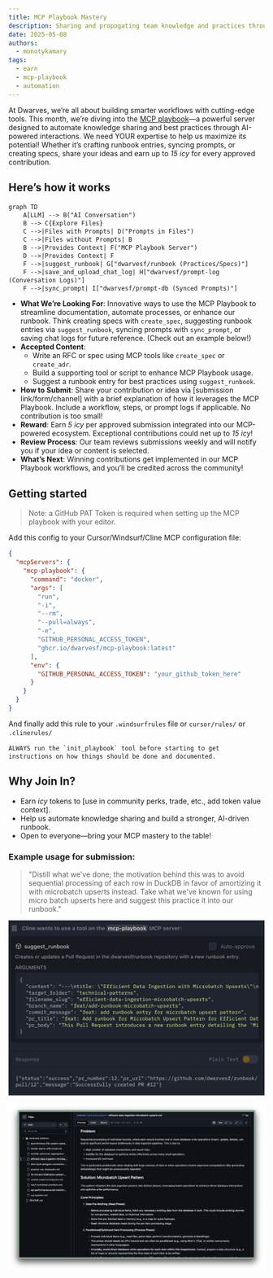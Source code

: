 ```yaml
---
title: MCP Playbook Mastery
description: Sharing and propogating team knowledge and practices through LLM and MCP automation.
date: 2025-05-08
authors:
  - monotykamary
tags:
  - earn
  - mcp-playbook
  - automation
---
```


At Dwarves, we’re all about building smarter workflows with cutting-edge tools. This month, we’re diving into the [MCP playbook](https://github.com/dwarvesf/mcp-playbook)—a powerful server designed to automate knowledge sharing and best practices through AI-powered interactions. We need YOUR expertise to help us maximize its potential! Whether it’s crafting runbook entries, syncing prompts, or creating specs, share your ideas and earn up to _15 icy_ for every approved contribution.

## Here’s how it works

```mermaid
graph TD
    A[LLM] --> B("AI Conversation")
    B --> C{Explore Files}
    C -->|Files with Prompts| D("Prompts in Files")
    C -->|Files without Prompts| B
    B -->|Provides Context| F("MCP Playbook Server")
    D -->|Provides Context| F
    F -->|suggest_runbook| G["dwarvesf/runbook (Practices/Specs)"]
    F -->|save_and_upload_chat_log| H["dwarvesf/prompt-log (Conversation Logs)"]
    F -->|sync_prompt| I["dwarvesf/prompt-db (Synced Prompts)"]
```

- **What We’re Looking For**: Innovative ways to use the MCP Playbook to streamline documentation, automate processes, or enhance our runbook. Think creating specs with `create_spec`, suggesting runbook entries via `suggest_runbook`, syncing prompts with `sync_prompt`, or saving chat logs for future reference. (Check out an example below!)
- **Accepted Content**:
  - Write an RFC or spec using MCP tools like `create_spec` or `create_adr`.
  - Build a supporting tool or script to enhance MCP Playbook usage.
  - Suggest a runbook entry for best practices using `suggest_runbook`.
- **How to Submit**: Share your contribution or idea via [submission link/form/channel] with a brief explanation of how it leverages the MCP Playbook. Include a workflow, steps, or prompt logs if applicable. No contribution is too small!
- **Reward**: Earn _5 icy_ per approved submission integrated into our MCP-powered ecosystem. Exceptional contributions could net up to _15 icy_!
- **Review Process**: Our team reviews submissions weekly and will notify you if your idea or content is selected.
- **What’s Next**: Winning contributions get implemented in our MCP Playbook workflows, and you’ll be credited across the community!

## Getting started

> Note: a GitHub PAT Token is required when setting up the MCP playbook with your editor.

Add this config to your Cursor/Windsurf/Cline MCP configuration file:

```json
{
  "mcpServers": {
    "mcp-playbook": {
      "command": "docker",
      "args": [
        "run",
        "-i",
        "--rm",
        "--pull=always",
        "-e",
        "GITHUB_PERSONAL_ACCESS_TOKEN",
        "ghcr.io/dwarvesf/mcp-playbook:latest"
      ],
      "env": {
        "GITHUB_PERSONAL_ACCESS_TOKEN": "your_github_token_here"
      }
    }
  }
}
```

And finally add this rule to your `.windsurfrules` file or `cursor/rules/` or `.clinerules/`

```
ALWAYS run the `init_playbook` tool before starting to get instructions on how things should be done and documented.
```

## Why Join In?

- Earn _icy_ tokens to [use in community perks, trade, etc., add token value context].
- Help us automate knowledge sharing and build a stronger, AI-driven runbook.
- Open to everyone—bring your MCP mastery to the table!

### Example usage for submission:
> "Distill what we've done; the motivation behind this was to avoid sequential processing of each row in DuckDB in favor of amortizing it with microbatch upserts instead. Take what we've known for using micro batch upserts here and suggest this practice it into our runbook."

![MCP playbook example](assets/mcp_playbook_example.png)

![Runbook example](assets/runbook_example.png)